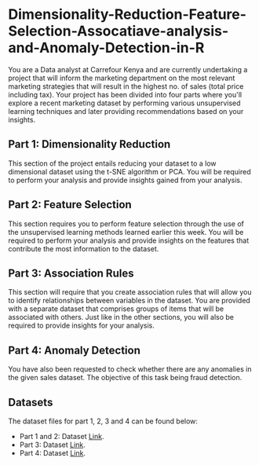 # Dimensionality-Reduction-Feature-Selection-Assocatiave-analysis-and-Anomaly-Detection-in-R
You are a Data analyst at Carrefour Kenya and are currently undertaking a project that will inform the marketing department on the most relevant marketing strategies that will result in the highest no. of sales (total price including tax). Your project has been divided into four parts where you'll explore a recent marketing dataset by performing various unsupervised learning techniques and later providing recommendations based on your insights.

## Part 1: Dimensionality Reduction

This section of the project entails reducing your dataset to a low dimensional dataset using the t-SNE algorithm or PCA. You will be required to perform your analysis and provide insights gained from your analysis.

## Part 2: Feature Selection

This section requires you to perform feature selection through the use of the unsupervised learning methods learned earlier this week. You will be required to perform your analysis and provide insights on the features that contribute the most information to the dataset.

## Part 3: Association Rules

This section will require that you create association rules that will allow you to identify relationships between variables in the dataset. You are provided with a separate dataset that comprises groups of items that will be associated with others. Just like in the other sections, you will also be required to provide insights for your analysis.

## Part 4: Anomaly Detection

You have also been requested to check whether there are any anomalies in the given sales dataset. The objective of this task being fraud detection.

## **Datasets**

The dataset files for part 1, 2, 3 and 4 can be found below:

* Part 1 and 2: Dataset [Link](http://bit.ly/CarreFourDataset).
* Part 3: Dataset [Link](http://bit.ly/SupermarketDatasetII).
* Part 4: Dataset [Link](http://bit.ly/CarreFourSalesDataset).
